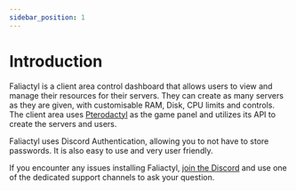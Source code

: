 ```yaml
---
sidebar_position: 1
---
```


# Introduction
Faliactyl is a client area control dashboard that allows users to view and manage their resources for their servers. They can create as many servers as they are given, with customisable RAM, Disk, CPU limits and controls. The client area uses [Pterodactyl](https://pterodactyl.io) as the game panel and utilizes its API to create the servers and users.

Faliactyl uses Discord Authentication, allowing you to not have to store passwords. It is also easy to use and very user friendly.

If you encounter any issues installing Faliactyl, [join the Discord](https://discord.gg/dJqrJAEksC) and use one of the dedicated support channels to ask your question.
